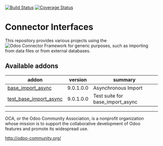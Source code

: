 [![Build Status](https://travis-ci.org/OCA/connector-interfaces.svg?branch=9.0)](https://travis-ci.org/OCA/connector-interfaces)
[![Coverage Status](https://coveralls.io/repos/OCA/connector-interfaces/badge.png?branch=9.0)](https://coveralls.io/r/OCA/connector-interfaces?branch=9.0)

# Connector Interfaces

This repository provides various projects using the ![Odoo Connector Framework](https://github.com/OCA/connector) for generic purposes, such as importing from data files or from external databases. 

[//]: # (addons)
Available addons
----------------
addon | version | summary
--- | --- | ---
[base_import_async](base_import_async/) | 9.0.1.0.0 | Asynchronous Import
[test_base_import_async](test_base_import_async/) | 9.0.1.0.0 | Test suite for base_import_async

[//]: # (end addons)

----

OCA, or the Odoo Community Association, is a nonprofit organization whose
mission is to support the collaborative development of Odoo features and
promote its widespread use.

http://odoo-community.org/
